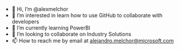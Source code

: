 - 👋 Hi, I’m @alexmelchor
- 👀 I’m interested in learn how to use GitHub to collaborate with developers 
- 🌱 I’m currently learning PowerBI
- 💞️ I’m looking to collaborate on Industry Solutions 
- 📫 How to reach me by email at alejandro.melchor@microsoft.com

<!---
alexmelchor/alexmelchor is a ✨ special ✨ repository because its `README.md` (this file) appears on your GitHub profile.
You can click the Preview link to take a look at your changes.
--->
